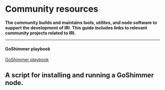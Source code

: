 # Community resources

**The community builds and maintains tools, utilites, and node software to support the development of IRI. This guide includes links to relevant community projects related to IRI.**

---------------
#### __GoShimmer playbook__ ####
[GoShimmer playbook](https://github.com/nuriel77/goshimmer-playbook)

A script for installing and running a GoShimmer node.
---------------